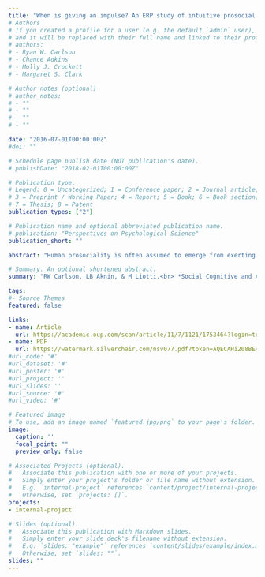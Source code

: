 ```yaml
---
title: "When is giving an impulse? An ERP study of intuitive prosocial behavior"
# Authors
# If you created a profile for a user (e.g. the default `admin` user), write the username (folder name) here 
# and it will be replaced with their full name and linked to their profile.
# authors:
# - Ryan W. Carlson
# - Chance Adkins
# - Molly J. Crockett
# - Margaret S. Clark

# Author notes (optional)
# author_notes:
# - ""
# - ""
# - ""
# - ""

date: "2016-07-01T00:00:00Z"
#doi: ""

# Schedule page publish date (NOT publication's date).
# publishDate: "2018-02-01T00:00:00Z"

# Publication type.
# Legend: 0 = Uncategorized; 1 = Conference paper; 2 = Journal article;
# 3 = Preprint / Working Paper; 4 = Report; 5 = Book; 6 = Book section;
# 7 = Thesis; 8 = Patent
publication_types: ["2"]

# Publication name and optional abbreviated publication name.
# publication: "Perspectives on Psychological Science"
publication_short: ""

abstract: "Human prosociality is often assumed to emerge from exerting reflective control over initial, selfish impulses. However, recent findings suggest that prosocial actions can also stem from processes that are fast, automatic and intuitive. Here, we attempt to clarify when prosocial behavior may be intuitive by examining prosociality as a form of reward seeking. Using event-related potentials (ERPs), we explored whether a neural signature that rapidly encodes the motivational salience of an event—the P300—can predict intuitive prosocial motivation. Participants allocated varying amounts of money between themselves and charities they initially labelled as high- or low-empathy targets under conditions that promoted intuitive or reflective decision making. Consistent with our predictions, P300 amplitude over centroparietal regions was greater when giving involved high-empathy targets than low-empathy targets, but only when deciding under intuitive conditions. Reflective conditions, alternatively, elicited an earlier frontocentral positivity related to response inhibition, regardless of target. Our findings suggest that during prosocial decision making, larger P300 amplitude could (i) signal intuitive prosocial motivation and (ii) predict subsequent engagement in prosocial behavior. This work offers novel insight into when prosociality may be driven by intuitive processes and the roots of such behaviors."

# Summary. An optional shortened abstract.
summary: "RW Carlson, LB Aknin, & M Liotti.<br> *Social Cognitive and Affective Neuroscience* "

tags:
#- Source Themes
featured: false

links:
- name: Article 
  url: https://academic.oup.com/scan/article/11/7/1121/1753464?login=true
- name: PDF
  url: https://watermark.silverchair.com/nsv077.pdf?token=AQECAHi208BE49Ooan9kkhW_Ercy7Dm3ZL_9Cf3qfKAc485ysgAAAsQwggLABgkqhkiG9w0BBwagggKxMIICrQIBADCCAqYGCSqGSIb3DQEHATAeBglghkgBZQMEAS4wEQQMAzbWl1PxI-6mD4cUAgEQgIICd_DozIQTVOuAfoLypMY8ADFEBEb_LEWoXdwBz30NFTYrcLfxra9VBMrQzl41BvoyzZCJAgRYF7O4YpLLgwyCVxA9JwMBhVmiGi7uiDpzexAgNqUmIlzNQ12I4BzsJLwmxZz5kRaKhvyUyF_yeJPdUA041GeT5l6rPM4Las9hxoiy4gYfVp7fLW12tfT7hXvuYYYHhLEqJgeee2WT5loGDtDOmIZW0zHKjIwWCHnS-vRJshq4IJ3tEuKJJeUo9-GxX_J58JhSuCjZK0YLHa6ssmPoNP9IoY8zJ2y749yLI7pSmg5hZ8w_x8-6yNhfonPfqnWChc8EXjPCkcHDdS1Jm04zG5-uG4XWPIJkNYG06hGHPrcxcrFWVjS9p5t7Dpc_pATq4nRE4v4PG8n85elRFfyPr8-WXFB_AK170bVgIy9ZdIfmYijkHrBPYtzXeXP0ezcy0w2ZBwVvoIIYeE_sQdURw8og4RLfyz1CfoWCC8P5PzVlLqay58EOHqPEBFQvYzCrCVsqSZXIMQOSXOnKjB8WLEKcI54fes4UCV4sVZK91VTaztW4M3PUAWsrYSHe0cRFoKOp19iCGjj5_o6V6s-x8uJbfjtXI2ch44TNHBL833YRQnX_0XY4Ecgq2oKeb3Enpm-7FJs9XACs-2CYjijyfMac2L5eQ8yFi3515jUiEHRf4UKa5uroI9k8AClow7FIa32dwDiBliEncZVwYjXLeb2ggy9f3hg5MQl_XOElLLnFRY1gMaePCLEQ_RZs_otz6CyH9ZOLz9ocuH7jWbUQFOl-kFrcv7hhCAk07w0cGQPxOCHBr-r1g_qH7XEJQmJHngtA79A
#url_code: '#'
#url_dataset: '#'
#url_poster: '#'
#url_project: ''
#url_slides: ''
#url_source: '#'
#url_video: '#'

# Featured image
# To use, add an image named `featured.jpg/png` to your page's folder. 
image:
  caption: ''
  focal_point: ""
  preview_only: false

# Associated Projects (optional).
#   Associate this publication with one or more of your projects.
#   Simply enter your project's folder or file name without extension.
#   E.g. `internal-project` references `content/project/internal-project/index.md`.
#   Otherwise, set `projects: []`.
projects:
- internal-project

# Slides (optional).
#   Associate this publication with Markdown slides.
#   Simply enter your slide deck's filename without extension.
#   E.g. `slides: "example"` references `content/slides/example/index.md`.
#   Otherwise, set `slides: ""`.
slides: ""
---
```


